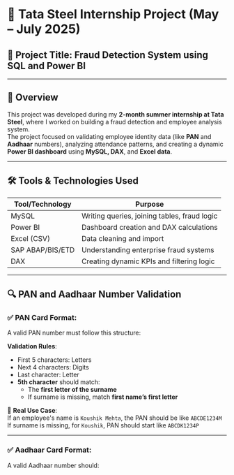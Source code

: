 # 💼 Tata Steel Internship Project (May – July 2025)

## 📌 Project Title: Fraud Detection System using SQL and Power BI

---

## 📝 Overview

This project was developed during my **2-month summer internship at Tata Steel**, where I worked on building a fraud detection and employee analysis system.  
The project focused on validating employee identity data (like **PAN** and **Aadhaar** numbers), analyzing attendance patterns, and creating a dynamic **Power BI dashboard** using **MySQL, DAX**, and **Excel data**.

---

## 🛠️ Tools & Technologies Used

| Tool/Technology | Purpose                                      |
|------------------|----------------------------------------------|
| MySQL            | Writing queries, joining tables, fraud logic |
| Power BI         | Dashboard creation and DAX calculations      |
| Excel (CSV)      | Data cleaning and import                     |
| SAP ABAP/BIS/ETD | Understanding enterprise fraud systems       |
| DAX              | Creating dynamic KPIs and filtering logic    |

---

## 🔍 PAN and Aadhaar Number Validation

### ✅ PAN Card Format:

A valid PAN number must follow this structure:


**Validation Rules**:
- First 5 characters: Letters  
- Next 4 characters: Digits  
- Last character: Letter  
- **5th character** should match:
  - The **first letter of the surname**
  - If surname is missing, match **first name’s first letter**

📌 **Real Use Case**:  
If an employee's name is `Koushik Mehta`, the PAN should be like `ABCDE1234M`  
If surname is missing, for `Koushik`, PAN should start like `ABCDK1234P`

---

### ✅ Aadhaar Card Format:

A valid Aadhaar number should:
